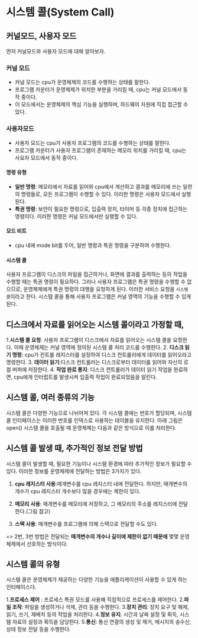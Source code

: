 # 시스템 콜(System Call)

## 커널모드, 사용자 모드

먼저 커널모드와 사용자 모드에 대해 알아보자.

### 커널 모드

- 커널 모드는 cpu가 운영체제의 코드를 수행하는 상태를 말한다.
- 프로그램 카운터가 운영체제가 위치한 부분을 가리킬 때, cpu는 커널 모드에서 동작 중이다.
- 이 모드에서는 운영체제의 핵심 기능을 실행하며, 하드웨어 자원에 직접 접근할 수 있다.

### 사용자모드

- 사용자 모드는 cpu가 사용자 프로그램의 코드를 수행하는 상태를 말한다.
- 프로그램 카운터가 사용자 프로그램이 존재하는 메모리 위치를 가리킬 때, cpu는 사요자 모드에서 동작 중이다.

#### 명령 유형

- **일반 명령**: 메모리에서 자료를 읽어와 cpu에서 계산하고 결과를 메모리에 쓰는 일련의 명령들로, 모든 프로그램이 수행할 수 있다. 이러한 명령은 사용자 모드에서 실행된다.
- **특권 명령**: 보안이 필요한 명령으로, 입출력 장치, 타이머 등 각종 장치에 접근하는 명령이다. 이러한 명령은 커널 모드에서만 실행할 수 있다.

#### 모드 비트

- cpu 내에 mode bit를 두어, 일반 명령과 특권 명령을 구분하여 수행한다.

#### 시스템 콜

사용자 프로그램이 디스크의 파일을 접근하거나, 화면에 결과를 출력하는 등의 작업을 수행할 때는 특권 명령이 필요하다. 그러나 사용자 프로그램은 특권 명령을 수행할 수 없으므로, 운영체제에게 특권 명령의 대행을 요청하게 된다. 이러한 서비스 요청을 `시스템 콜`이라고 한다. 시스템 콜을 통해 사용자 프로그램은 커널 영역의 기능을 수행할 수 있게 된다.

## 디스크에서 자료를 읽어오는 시스템 콜이라고 가정할 때,

1.**시스템 콜 요청**: 사용자 프로그램이 디스크에서 자료를 읽어오는 시스템 콜을 요청한다. 이때 운영체제는 커널 영역에 정의된 시스템 콜 처리 코드를 수행한다. 2. **디스크 읽기 명령**: cpu가 컨트롤 레지스터를 설정하여 디스크 컨트롤러에게 데이터를 읽어오라고 명령한다. 3. **데이터 읽기**:디스크 컨트롤러는 디스크로부터 데이터를 읽어와 자신의 로컬 버퍼에 저장한다. 4. **작업 완료 통지**: 디스크 컨트롤러가 데이터 읽기 작업을 완료하면, cpu에게 인터럽트를 발생시켜 입출력 작업이 완료되었음을 알린다.

## 시스템 콜, 여러 종류의 기능

시스템 콜은 다양한 기능으로 나뉘어져 있다. 각 시스템 콜에는 번호가 할당되며, 시스템 콜 인터페이스는 이러한 번호를 인덱스로 사용하는 테이블을 유지한다. 아래 그림은 open() 시스템 콜을 호출될 때 운영체제는 다음과 같은 방식으로 이를 처리한다.

## 시스템 콜 발생 때, 추가적인 정보 전달 방법

시스템 콜이 발생할 때, 필요한 기능이나 시스템 환경에 따라 추가적인 정보가 필요할 수 있다. 이러한 정보를 운영체제에 전달하는 방법은 3가지가 있다.

1. **cpu 레지스터 사용**:매개변수를 cpu 레지스터 내에 전달한다. 하지만, 매개변수의 개수가 cpu 레지스터 개수보다 많을 경우에는 제한이 있다.

2. **메모리 사용**: 매개변수를 메모리에 저장하고, 그 메모리의 주소를 레지스터에 전달한다.(그림 참고)

3. **스택 사용**: 매개변수를 프로그램에 의해 스택으로 전달할 수도 있다.

=> 2번, 3번 방법은 전달되는 **매개변수의 개수나 길이에 제한이 없기 때문에** 몇몇 운영체제에서 선호하는 방식이다.

## 시스템 콜의 유형

시스템 콜은 운영체제가 제공하는 다양한 기능을 애플리케이션이 사용할 수 있게 하는 인터페이스다.

1.**프로세스 제어** : 프로세스 특권 모드를 사용해 직접적으로 프로세스를 제어한다. 2.**파일 조작**: 파일을 생성하거나 삭제, 관리 등을 수행한다. 3.**장치 관리**: 장치 요구 및 해제, 읽기, 쓰기, 재배치 등의 작업을 처리한다. 4.**정보 유지**: 시간과 날짜 설정 및 획득, 시스템 자료의 설정과 획득을 담당한다. 5.**통신**: 통신 연결의 생성 및 제거, 메시지의 송수신, 상태 정보 전달 등을 수행한다.
